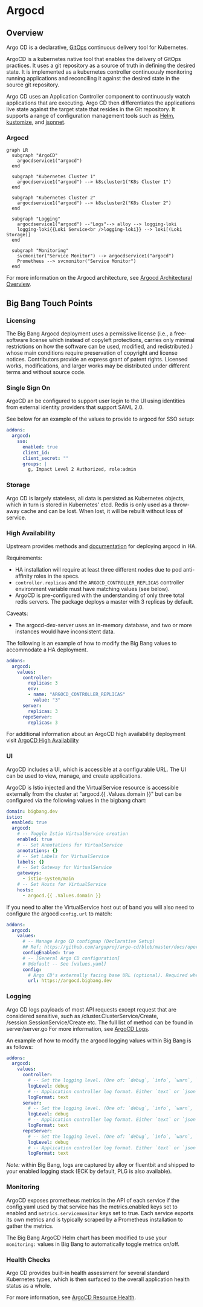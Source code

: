 # Argocd

## Overview

Argo CD is a declarative, [GitOps](https://www.gitops.tech/) continuous delivery tool for Kubernetes.

ArgoCD is a kubernetes native tool that enables the delivery of GitOps practices.  It uses a git repository as a source of truth in defining the desired state.  It is implemented as a kubernetes controller continuously monitoring running applications and reconciling it against the desired state in the source git repository.


Argo CD uses an Application Controller component to continuously watch applications that are executing.  Argo CD then differentiates the applications live state against the target state that resides in the Git repository. It supports a range of configuration management tools such as [Helm](https://helm.sh/), [kustomize](https://kustomize.io/), and [jsonnet](https://jsonnet.org/).

### Argocd

```mermaid
graph LR
  subgraph "ArgoCD"
    argocdservice1("argocd")
  end

  subgraph "Kubernetes Cluster 1"
    argocdservice1("argocd") --> k8scluster1("K8s Cluster 1")
  end

  subgraph "Kubernetes Cluster 2"
    argocdservice1("argocd") --> k8scluster2("K8s Cluster 2")
  end

  subgraph "Logging"
    argocdservice1("argocd") --"Logs"--> alloy --> logging-loki
    logging-loki{{Loki Service<br />logging-loki}} --> loki[(Loki Storage)]
  end
  
  subgraph "Monitoring"
    svcmonitor("Service Monitor") --> argocdservice1("argocd")
    Prometheus --> svcmonitor("Service Monitor")
  end
```

For more information on the Argocd architecture, see [Argocd Architectural Overview](https://argo-cd.readthedocs.io/en/stable/operator-manual/architecture/).

## Big Bang Touch Points

### Licensing

The Big Bang Argocd deployment uses a permissive license (i.e., a free-software license which instead of copyleft protections, carries only minimal restrictions on how the software can be used, modified, and redistributed.) whose main conditions require preservation of copyright and license notices. Contributors provide an express grant of patent rights. Licensed works, modifications, and larger works may be distributed under different terms and without source code.

### Single Sign On

ArgoCD an be configured to support user login to the UI using identities from external identity providers that support SAML 2.0.

See below for an example of the values to provide to argocd for SSO setup:

```yaml
addons:
  argocd:
    sso:
      enabled: true
      client_id:
      client_secret: ""
      groups: |
        g, Impact Level 2 Authorized, role:admin
```

### Storage

Argo CD is largely stateless, all data is persisted as Kubernetes objects, which in turn is stored in Kubernetes' etcd. Redis is only used as a throw-away cache and can be lost. When lost, it will be rebuilt without loss of service.

### High Availability

Upstream provides methods and [documentation](https://argo-cd.readthedocs.io/en/stable/operator-manual/high_availability/#argocd-dex-server-argocd-redis) for deploying argocd in HA.

Requirements:
- HA installation will require at least three different nodes due to pod anti-affinity roles in the specs.
- `controller.replicas` and the `ARGOCD_CONTROLLER_REPLICAS` controller environment variable must have matching values (see below).
- ArgoCD is pre-configured with the understanding of only three total redis servers. The package deploys a master with 3 replicas by default.

Caveats:
- The argocd-dex-server uses an in-memory database, and two or more instances would have inconsistent data.

The following is an example of how to modify the Big Bang values to accommodate a HA deployment.

```yaml
addons:
  argocd:
    values:
      controller:
        replicas: 3
        env:
        - name: "ARGOCD_CONTROLLER_REPLICAS"
          value: "3"
      server:
        replicas: 3
      repoServer:
        replicas: 3
```

For additional information about an ArgoCD high availability deployment visit [ArgoCD High Availability](https://argo-cd.readthedocs.io/en/stable/operator-manual/installation/#high-availability)

### UI

ArgoCD includes a UI, which is accessible at a configurable URL. The UI can be used to view, manage, and create applications.

ArgoCD is Istio injected and the VirtualService resource is accessible externally from the cluster at "argocd.{{ .Values.domain }}" but can be configured via the following values in the bigbang chart:

```yaml
domain: bigbang.dev
istio:
  enabled: true
  argocd:
    # -- Toggle Istio VirtualService creation
    enabled: true
    # -- Set Annotations for VirtualService
    annotations: {}
    # -- Set Labels for VirtualService
    labels: {}
    # -- Set Gateway for VirtualService
    gateways:
      - istio-system/main
    # -- Set Hosts for VirtualService
    hosts:
      - argocd.{{ .Values.domain }}

```

If you need to alter the VirtualService host out of band you will also need to configure the argocd `config.url` to match:

```yaml
addons:
  argocd:
    values:
      # -- Manage Argo CD configmap (Declarative Setup)
      ## Ref: https://github.com/argoproj/argo-cd/blob/master/docs/operator-manual/argocd-cm.yaml
      configEnabled: true
      # -- [General Argo CD configuration]
      # @default -- See [values.yaml]
      config:
        # Argo CD's externally facing base URL (optional). Required when configuring SSO
        url: https://argocd.bigbang.dev        
```

### Logging

Argo CD logs payloads of most API requests except request that are considered sensitive, such as /cluster.ClusterService/Create, /session.SessionService/Create etc. The full list of method can be found in server/server.go For more information, see [ArgoCD Logs](https://argo-cd.readthedocs.io/en/stable/operator-manual/security/#logging).

An example of how to modify the argocd logging values within Big Bang is as follows:

```yaml
addons:
  argocd:
    values:
      controller:
        # -- Set the logging level. (One of: `debug`, `info`, `warn`, `error`)
        logLevel: debug
        # -- Application controller log format. Either `text` or `json`
        logFormat: text
      server:
        # -- Set the logging level. (One of: `debug`, `info`, `warn`, `error`)
        logLevel: debug
        # -- Application controller log format. Either `text` or `json`
        logFormat: text    
      repoServer:
        # -- Set the logging level. (One of: `debug`, `info`, `warn`, `error`)
        logLevel: debug
        # -- Application controller log format. Either `text` or `json`
        logFormat: text           
```

_Note:_ within Big Bang, logs are captured by alloy or fluentbit and shipped to your enabled logging stack (ECK by default, PLG is also available).

### Monitoring

ArgoCD exposes prometheus metrics in the API of each service if the config.yaml used by that service has the metrics.enabled keys set to enabled and `metrics.servicemonitor` keys set to true. Each service exports its own metrics and is typically scraped by a Prometheus installation to gather the metrics.

The Big Bang ArgoCD Helm chart has been modified to use your `monitoring:` values in Big Bang to automatically toggle metrics on/off.

### Health Checks

Argo CD provides built-in health assessment for several standard Kubernetes types, which is then surfaced to the overall application health status as a whole.

For more information, see [ArgoCD Resource Health](https://argo-cd.readthedocs.io/en/stable/operator-manual/health/).
